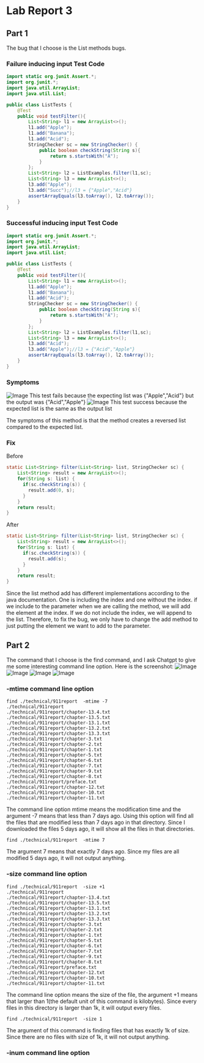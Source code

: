 # Lab Report 3
## Part 1
The bug that I choose is the List methods bugs.
### Failure inducing input Test Code
```java
import static org.junit.Assert.*;
import org.junit.*;
import java.util.ArrayList;
import java.util.List;

public class ListTests {
    @Test 
    public void testFilter(){
        List<String> l1 = new ArrayList<>();
        l1.add("Apple");
        l1.add("Banana");
        l1.add("Acid");
        StringChecker sc = new StringChecker() {
            public boolean checkString(String s){
                return s.startsWith("A");
            }
        };
        List<String> l2 = ListExamples.filter(l1,sc);
        List<String> l3 = new ArrayList<>();
        l3.add("Apple");
        l3.add("Succ");//l3 = {"Apple","Acid"}
        assertArrayEquals(l3.toArray(), l2.toArray());
    }
}
```

### Successful inducing input Test Code
```java
import static org.junit.Assert.*;
import org.junit.*;
import java.util.ArrayList;
import java.util.List;

public class ListTests {
    @Test 
    public void testFilter(){
        List<String> l1 = new ArrayList<>();
        l1.add("Apple");
        l1.add("Banana");
        l1.add("Acid");
        StringChecker sc = new StringChecker() {
            public boolean checkString(String s){
                return s.startsWith("A");
            }
        };
        List<String> l2 = ListExamples.filter(l1,sc);
        List<String> l3 = new ArrayList<>();
        l3.add("Acid");
        l3.add("Apple");//l3 = {"Acid","Apple"}
        assertArrayEquals(l3.toArray(), l2.toArray());
    }
}
```
### Symptoms
![Image](method1fails.png)
This test fails because the expecting list was {"Apple","Acid"} but the output was {"Acid","Apple"}
![Image](method1succ.png)
This test success because the expected list is the same as the output list

The symptoms of this method is that the method creates a reversed list compared to the expected list.

### Fix
Before
```java
static List<String> filter(List<String> list, StringChecker sc) {
    List<String> result = new ArrayList<>();
    for(String s: list) {
      if(sc.checkString(s)) {
        result.add(0, s);
      }
    }
    return result;
}
```

After
```java
static List<String> filter(List<String> list, StringChecker sc) {
    List<String> result = new ArrayList<>();
    for(String s: list) {
      if(sc.checkString(s)) {
        result.add(s);
      }
    }
    return result;
}
```
Since the list method add has different implementations according to the java documentation. One is including the index and one without the index. if we include to the parameter when we are calling the method, we will add the element at the index. If we do not include the index, we will append to the list. Therefore, to fix the bug, we only have to change the add method to just putting the element we want to add to the parameter. 

## Part 2
The command that I choose is the find command, and I ask Chatgpt to give me some interesting command line option.
Here is the screenshot:
![Image](chat1.png)
![Image](chat2.png)
![Image](chat3.png)
![Image](chat4.png)

### -mtime command line option
```
find ./technical/911report  -mtime -7
./technical/911report
./technical/911report/chapter-13.4.txt
./technical/911report/chapter-13.5.txt
./technical/911report/chapter-13.1.txt
./technical/911report/chapter-13.2.txt
./technical/911report/chapter-13.3.txt
./technical/911report/chapter-3.txt
./technical/911report/chapter-2.txt
./technical/911report/chapter-1.txt
./technical/911report/chapter-5.txt
./technical/911report/chapter-6.txt
./technical/911report/chapter-7.txt
./technical/911report/chapter-9.txt
./technical/911report/chapter-8.txt
./technical/911report/preface.txt
./technical/911report/chapter-12.txt
./technical/911report/chapter-10.txt
./technical/911report/chapter-11.txt
```
The command line option mtime means the modification time and the argument -7 means that less than 7 days ago. Using this option will find all the files that are modified less than 7 days ago in that directory. Since I downloaded the files 5 days ago, it will show all the files in that directories.

```
find ./technical/911report  -mtime 7
```
The argument 7 means that exactly 7 days ago. Since my files are all modified 5 days ago, it will not output anything.

### -size command line option
```
find ./technical/911report  -size +1
./technical/911report
./technical/911report/chapter-13.4.txt
./technical/911report/chapter-13.5.txt
./technical/911report/chapter-13.1.txt
./technical/911report/chapter-13.2.txt
./technical/911report/chapter-13.3.txt
./technical/911report/chapter-3.txt
./technical/911report/chapter-2.txt
./technical/911report/chapter-1.txt
./technical/911report/chapter-5.txt
./technical/911report/chapter-6.txt
./technical/911report/chapter-7.txt
./technical/911report/chapter-9.txt
./technical/911report/chapter-8.txt
./technical/911report/preface.txt
./technical/911report/chapter-12.txt
./technical/911report/chapter-10.txt
./technical/911report/chapter-11.txt
```
The command line option means the size of the file, the argument +1 means that larger than 1(the default unit of this command is kilobytes). Since every files in this directory is larger than 1k, it will output every files.

```
find ./technical/911report  -size 1
```
The argument of this command is finding files that has exactly 1k of size. Since there are no files with size of 1k, it will not output anything.

### -inum command line option
